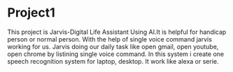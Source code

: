 # Project1
This project is Jarvis-Digital Life Assistant Using AI.It is helpful for handicap person or normal person. With the help of single voice command jarvis working for us. Jarvis doing our daily task like open gmail, open youtube, open chrome by listining single voice command.
In this system i create one speech recognition system for laptop, desktop. It work like alexa or serie. 
